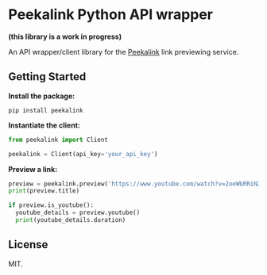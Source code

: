 # Peekalink Python API wrapper

**(this library is a work in progress)**

An API wrapper/client library for the [Peekalink][peekalink-url] link previewing
service.

## Getting Started

**Install the package:**

```
pip install peekalink
```

**Instantiate the client:**

```py
from peekalink import Client

peekalink = Client(api_key='your_api_key')
```

**Preview a link:**

```py
preview = peekalink.preview('https://www.youtube.com/watch?v=2oeWbRRiN2I')
print(preview.title)

if preview.is_youtube():
  youtube_details = preview.youtube()
  print(youtube_details.duration)
```

## License

MIT.

[peekalink-url]: https://www.peekalink.io/

